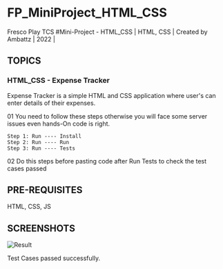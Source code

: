 # FP_MiniProject_HTML_CSS
Fresco Play TCS #Mini-Project - HTML_CSS | HTML, CSS | Created by Ambattz | 2022 |


## TOPICS
### HTML_CSS - Expense Tracker
Expense Tracker is a simple HTML and CSS application where user's can enter details of their expenses.

01 You need to follow these steps otherwise you will face some server issues even hands-On code is right. 

    Step 1: Run ---- Install
    Step 2: Run ---- Run
    Step 3: Run ---- Tests 
    
02 Do this steps before pasting code after Run Tests to check the test cases passed

## PRE-REQUISITES
HTML, CSS, JS

## SCREENSHOTS
![Result](https://user-images.githubusercontent.com/69767685/166874313-11249033-0943-483d-859e-772edb4c22d2.jpg)

Test Cases passed successfully.
